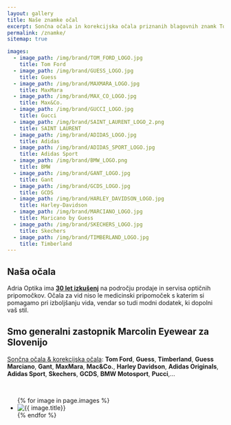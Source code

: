 ```yaml
---
layout: gallery
title: Naše znamke očal
excerpt: Sončna očala in korekcijska očala priznanih blagovnih znamk Tom Ford, Guess, MaxMara, Max&co., Montbalnc, Swarovski, Gant, Timberland, Diesel..
permalink: /znamke/
sitemap: true

images:
  - image_path: /img/brand/TOM_FORD_LOGO.jpg
    title: Tom Ford
  - image_path: /img/brand/GUESS_LOGO.jpg
    title: Guess
  - image_path: /img/brand/MAXMARA_LOGO.jpg
    title: MaxMara
  - image_path: /img/brand/MAX_CO_LOGO.jpg
    title: Max&Co.
  - image_path: /img/brand/GUCCI_LOGO.jpg
    title: Gucci
  - image_path: /img/brand/SAINT_LAURENT_LOGO_2.png
    title: SAINT LAURENT
  - image_path: /img/brand/ADIDAS_LOGO.jpg
    title: Adidas
  - image_path: /img/brand/ADIDAS_SPORT_LOGO.jpg
    title: Adidas Sport
  - image_path: /img/brand/BMW_LOGO.png
    title: BMW
  - image_path: /img/brand/GANT_LOGO.jpg
    title: Gant
  - image_path: /img/brand/GCDS_LOGO.jpg
    title: GCDS
  - image_path: /img/brand/HARLEY_DAVIDSON_LOGO.jpg
    title: Harley-Davidson
  - image_path: /img/brand/MARCIANO_LOGO.jpg
    title: Maricano by Guess
  - image_path: /img/brand/SKECHERS_LOGO.jpg
    title: Skechers
  - image_path: /img/brand/TIMBERLAND_LOGO.jpg
    title: Timberland
---
```



## Naša očala

Adria Optika ima **[30 let izkušenj](/o-nas/)** na področju prodaje in servisa optičnih pripomočkov.
Očala za vid niso le medicinski pripomoček s katerim si pomagamo pri izboljšanju vida, vendar so tudi modni dodatek, ki dopolni vaš stil. 

## Smo generalni zastopnik Marcolin Eyewear za Slovenijo
[Sončna očala & korekcijska očala](/ocala/):
**Tom Ford**, **Guess**, **Timberland**, **Guess Marciano**, **Gant**, **MaxMara**, **Mac&Co.**, **Harley Davidson**, **Adidas Originals**, **Adidas Sport**, **Skechers**, **GCDS**, **BMW Motosport**, **Pucci**,...

<br/>

<ul class="photo-gallery">
  {% for image in page.images %}
    <li><a target="popupwindow" rel="nofollow noreferrer" onclick="window.open('http://marcolin.com/en/brand/', 'popupwindow', 'scrollbars=yes,width=800,height=500');return true"><img class="transform-big" src="{{ image.image_path }}" alt="{{ image.title}}" title="{{ image.title}}"/></a></li>
  {% endfor %}
</ul>
